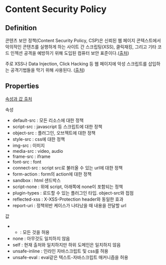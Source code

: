 # Content Security Policy

## Definition
콘텐츠 보안 정책(Content Security Policy, CSP)은 신뢰된 웹 페이지 콘텍스트에서 악의적인 콘텐츠를 실행하게 하는 사이트 간 스크립팅(XSS), 클릭재킹, 그리고 기타 코드 인젝션 공격을 예방하기 위해 도입된 컴퓨터 보안 표준이다.([출처](https://ko.wikipedia.org/wiki/%EC%BD%98%ED%85%90%EC%B8%A0_%EB%B3%B4%EC%95%88_%EC%A0%95%EC%B1%85))  

주로 XSS나 Data Injection, Click Hacking 등 웹 페이지에 악성 스크립트를 삽입하는 공격기법들을 막기 위해 사용된다.
([출처](https://velog.io/@taylorkwon92/%EC%98%A4%EB%8A%98%EC%9D%98-TIL))

## Properties
[속성과 값 출처](https://velog.io/@taylorkwon92/%EC%98%A4%EB%8A%98%EC%9D%98-TIL)  

속성
- default-src : 모든 리소스에 대한 정책
- script-src : javascript 등 스크립트에 대한 정책
- object-src : 플러그인, 오브젝트에 대한 정책
- style-src : css에 대한 정책
- img-src : 이미지
- media-src : video, audio
- frame-src : iframe
- font-src : font
- connect-src : script src로 불러올 수 있는 url에 대한 정책
- form-action : form의 action에 대한 정책
- sandbox : html 샌드박스
- script-none : 위에 script, 아래쪽에 none이 포함되는 정책
- plugin-types : 로드할 수 있는 플러그인 타입. object-src와 접점
- reflected-xss : X-XSS-Protection header와 동일한 효과
- report-uri : 정책위반 케이스가 나타났을 때 내용을 전달할 url

값
- * : 모든 것을 허용
- none : 아무것도 일치하지 않음
- self : 현재 출처와 일치하지만 하위 도메인은 일치하지 않음
- unsafe-inline : 인라인 자바스크립트 및 css를 허용
- unsafe-eval : eval같은 텍스트-자바스크립트 매커니즘을 허용